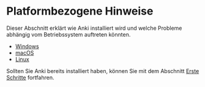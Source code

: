 # Platformbezogene Hinweise

Dieser Abschnitt erklärt wie Anki installiert wird und welche Probleme abhängig
vom Betriebssystem auftreten könnten.

- [Windows](./windows/intro.md)
- [macOS](./mac/intro.md)
- [Linux](./linux/intro.md)

Sollten Sie Anki bereits installiert haben, können Sie mit dem Abschnitt
[Erste Schritte](../getting-started.md) fortfahren.
